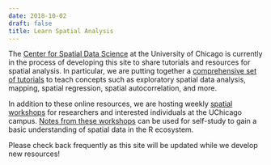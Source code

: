 ```yaml
---
date: 2018-10-02
draft: false
title: Learn Spatial Analysis
---
```


The [Center for Spatial Data Science](https://spatial.uchicago.edu/) at the University of Chicago is currently in the process of developing this site to share tutorials and resources for spatial analysis. In particular, we are putting together a [comprehensive set of tutorials](https://spatialanalysis.github.io/tutorials/) to teach concepts such as exploratory spatial data analysis, mapping, spatial regression, spatial autocorrelation, and more.

In addition to these online resources, we are hosting weekly [spatial workshops](https://spatialanalysis.github.io/events/) for researchers and interested individuals at the UChicago campus. [Notes from these workshops](https://spatialanalysis.github.io/workshop-notes/) can be used for self-study to gain a basic understanding of spatial data in the R ecosystem.

Please check back frequently as this site will be updated while we develop new resources!
